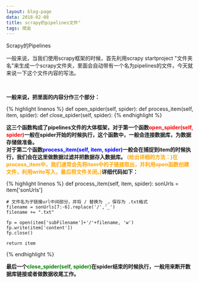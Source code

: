 ```yaml
---
layout: blog-page
data: 2018-02-08
title: scrapy的pipelines文件"
tags: 爬虫
---
```

<p class="h2">Scrapy的Pipelines</p>
<p>一般来说，当我们使用scrapy框架的时候，首先利用scrapy startproject "文件夹名"来生成一个scrapy文件夹，里面会自动带有一个名为pipelines的文件，今天就来说一下这个文件内容的写法。</p>
<br>

<p><b>一般来说，把里面的内容分作三个部分：</b></p>
{% highlight linenos %}
def open_spider(self, spider):
def process_item(self, item, spider):
def close_spider(self, spider):
{% endhighlight %}
<br>
<p><b>这三个函数构成了pipelines文件的大体框架，对于第一个函数<span style="color:red">open_spider(self, spider)</span>一般在spider开始的时候执行，这个函数中，一般会连接数据库，为数据存储做准备。<br>对于第二个函数<span style="color:blue">process_item(self, item, spider)</span>一般会在捕捉到item的时候执行，我们会在这里做数据过滤并把数据存入数据库。
<span style="color:orange">(给出详细的方法：)在process_item中，我们通常会先将item中的子链接取出，并利用open函数创建文件，利用write写入，最后将文件关闭。)</span>详细代码如下：</b></p>
{% highlight linenos %}
def process_item(self, item, spider):
    sonUrls = item['sonUrls']

    # 文件名为子链接url中间部分，并将 / 替换为 _，保存为 .txt格式
    filename = sonUrls[7:-6].replace('/','_')
    filename += ".txt"

    fp = open(item['subFilename']+'/'+filename, 'w')
    fp.write(item['content'])
    fp.close()

    return item
{% endhighlight %}
<br>
<p><b>最后一个<span style="color:green">close_spider(self, spider)</span>在spider结束的时候执行，一般用来断开数据库链接或者做数据收尾工作。</b></p>